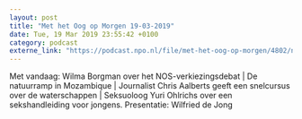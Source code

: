 ```yaml
---
layout: post
title: "Met het Oog op Morgen 19-03-2019"
date: Tue, 19 Mar 2019 23:55:42 +0100
category: podcast
externe_link: "https://podcast.npo.nl/file/met-het-oog-op-morgen/4802/nporadio1_met-het-oog-op-morgen_20190319_met-het-oog-op-morgen-19-03-2019_EGU6F4.mp3"
---
```


Met vandaag: Wilma Borgman over het NOS-verkiezingsdebat | De natuurramp in Mozambique | Journalist Chris Aalberts geeft een snelcursus over de waterschappen | Seksuoloog Yuri Ohlrichs over een sekshandleiding voor jongens. Presentatie: Wilfried de Jong

